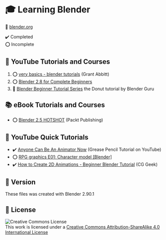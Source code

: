 # :mortar_board: Learning Blender

:link: [blender.org](https://www.blender.org/)

:heavy_check_mark: Completed  
:o: Incomplete

## :beginner: YouTube Tutorials and Courses

1. :o: [very basics - blender tutorials](https://www.youtube.com/playlist?list=PLn3ukorJv4vtUy-we5PXaR7V5P7YXUlHf) (Grant Abbitt)
2. :o: [Blender 2.8 for Complete Beginners](blender-28-for-beginners-full-course/)
3. :construction: [Blender Beginner Tutorial Series](https://www.youtube.com/playlist?list=PLjEaoINr3zgEq0u2MzVgAaHEBt--xLB6U) the Donut tutorial by Blender Guru

## :books: eBook Tutorials and Courses

- :o: [Blender 2.5 HOTSHOT](blender-25-hotshot/) (Packt Publishing)

## :beginner: YouTube Quick Tutorials

- :heavy_check_mark: [Anyone Can Be An Animator Now](https://www.youtube.com/watch?v=UeCEczxToCA) (Grease Pencil Tutorial on YouTube)
- :o: [RPG graphics E01: Character model [Blender]](https://www.youtube.com/watch?v=aAO4C_8y0w8)
- :heavy_check_mark: [How to Create 2D Animations - Beginner Blender Tutorial](https://www.youtube.com/watch?v=Or1HtAG9M-s) (CG Geek)

## :memo: Version

These files was created with Blender 2.90.1

## :page_with_curl: License

![Creative Commons License](https://i.creativecommons.org/l/by-sa/4.0/88x31.png)  
This work is licensed under a [Creative Commons Attribution-ShareAlike 4.0 International License](http://creativecommons.org/licenses/by-sa/4.0/)
